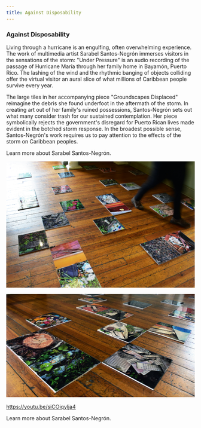 ```yaml
---
title: Against Disposability
---
```


### Against Disposability

Living through a hurricane is an engulfing, often overwhelming experience. The work of multimedia artist Sarabel Santos-Negrón immerses visitors in the sensations of the storm: "Under Pressure" is an audio recording of the passage of Hurricane María through her family home in Bayamón, Puerto Rico. The lashing of the wind and the rhythmic banging of objects colliding offer the virtual visitor an aural slice of what millions of Caribbean people survive every year. 

The large tiles in her accompanying piece "Groundscapes Displaced" reimagine the debris she found underfoot in the aftermath of the storm. In creating art out of her family's ruined possessions, Santos-Negrón sets out what many consider trash for our sustained contemplation. Her piece symbolically rejects the government's disregard for Puerto Rican lives made evident in the botched storm response. In the broadest possible sense, Santos-Negrón's work requires us to pay attention to the effects of the storm on Caribbean peoples. 

Learn more about Sarabel Santos-Negrón.

![People walk over several tiles from Sarabel's piece that are placed on the floor.](assets/images/santosnegron-s_under-pressure_01.jpg)

![A closer view of tiles from Sarabel's piece, Groundscapes Displaced](assets/images/santosnegron-s_under-pressure_02.jpg)

https://youtu.be/siCOiqylja4

Learn more about Sarabel Santos-Negrón.
